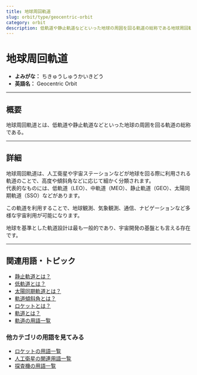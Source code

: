 ```yaml
---
title: 地球周回軌道
slug: orbit/type/geocentric-orbit
category: orbit
description: 低軌道や静止軌道などといった地球の周囲を回る軌道の総称である地球周回軌道の意味・定義・内容について解説します．
---
```


# 地球周回軌道

- **よみがな：** ちきゅうしゅうかいきどう  
- **英語名：** Geocentric Orbit  

---

## 概要

地球周回軌道とは、低軌道や静止軌道などといった地球の周囲を回る軌道の総称である。  

---

## 詳細

地球周回軌道は、人工衛星や宇宙ステーションなどが地球を回る際に利用される軌道のことで、高度や傾斜角などに応じて細かく分類されます。  
代表的なものには、低軌道（LEO）、中軌道（MEO）、静止軌道（GEO）、太陽同期軌道（SSO）などがあります。  

この軌道を利用することで、地球観測、気象観測、通信、ナビゲーションなど多様な宇宙利用が可能になります。  

地球を基準とした軌道設計は最も一般的であり、宇宙開発の基盤とも言える存在です。  

---

## 関連用語・トピック

- [静止軌道とは？](docs/orbit/type/geostationary-orbit)
- [低軌道とは？](docs/orbit/type/low-earth-orbit)
- [太陽同期軌道とは？](docs/orbit/type/sun-synchronous-orbit)
- [軌道傾斜角とは？](docs/orbit/mechanics/inclination)
- [ロケットとは？](docs/rocket/rocket)
- [軌道とは？](docs/orbit/orbit)
- [軌道の用語一覧](docs/category/orbit)

### 他カテゴリの用語を見てみる
- [ロケットの用語一覧](docs/category/rocket)
- [人工衛星の関連用語一覧](docs/category/satellite)
- [探査機の用語一覧](docs/category/explorer)
